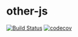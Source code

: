# other-js

[![Build Status](https://travis-ci.org/hextion/other-js.svg?branch=master)](https://travis-ci.org/hextion/other-js)
[![codecov](https://codecov.io/gh/hextion/other-js/branch/master/graph/badge.svg)](https://codecov.io/gh/hextion/other-js)
